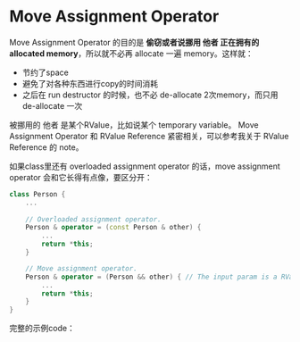 # Move Assignment Operator

Move Assignment Operator 的目的是 **偷窃或者说挪用 他者 正在拥有的 allocated memory**，所以就不必再 allocate 一遍 memory。这样就：
* 节约了space
* 避免了对各种东西进行copy的时间消耗
* 之后在 run destructor 的时候，也不必 de-allocate 2次memory，而只用 de-allocate 一次

被挪用的 他者 是某个RValue，比如说某个 temporary variable。
Move Assignment Operator 和 RValue Reference 紧密相关，可以参考我关于 RValue Reference 的 note。

如果class里还有 overloaded assignment operator 的话，move assignment operator 会和它长得有点像，要区分开：
```cpp
class Person {
    ...
    
    // Overloaded assignment operator.
    Person & operator = (const Person & other) {
        ...
        return *this;
    }

    // Move assignment operator.
    Person & operator = (Person && other) { // The input param is a RValue Reference
        ...
        return *this;
    }
}
```

完整的示例code：
```cpp

```

